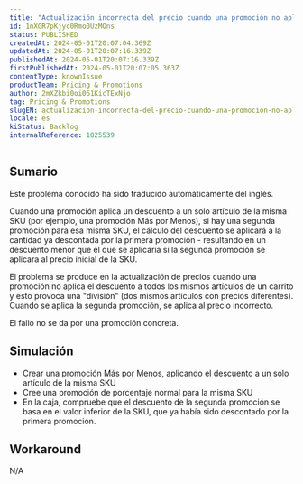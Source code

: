 ```yaml
---
title: "Actualización incorrecta del precio cuando una promoción no aplica el descuento a todos los mismos artículos de un carrito."
id: 1nXGR7pKjyc0Rmo0UzMOns
status: PUBLISHED
createdAt: 2024-05-01T20:07:04.369Z
updatedAt: 2024-05-01T20:07:16.339Z
publishedAt: 2024-05-01T20:07:16.339Z
firstPublishedAt: 2024-05-01T20:07:05.363Z
contentType: knownIssue
productTeam: Pricing & Promotions
author: 2mXZkbi0oi061KicTExNjo
tag: Pricing & Promotions
slugEN: actualizacion-incorrecta-del-precio-cuando-una-promocion-no-aplica-el-descuento-a-todos-los-mismos-articulos-de-un-carrito
locale: es
kiStatus: Backlog
internalReference: 1025539
---
```


## Sumario

<div class="alert alert-info">
  <p>Este problema conocido ha sido traducido automáticamente del inglés.</p>
</div>


Cuando una promoción aplica un descuento a un solo artículo de la misma SKU (por ejemplo, una promoción Más por Menos), si hay una segunda promoción para esa misma SKU, el cálculo del descuento se aplicará a la cantidad ya descontada por la primera promoción - resultando en un descuento menor que el que se aplicaría si la segunda promoción se aplicara al precio inicial de la SKU.

El problema se produce en la actualización de precios cuando una promoción no aplica el descuento a todos los mismos artículos de un carrito y esto provoca una "división" (dos mismos artículos con precios diferentes). Cuando se aplica la segunda promoción, se aplica al precio incorrecto.

El fallo no se da por una promoción concreta.


##

## Simulación



- Crear una promoción Más por Menos, aplicando el descuento a un solo artículo de la misma SKU
- Cree una promoción de porcentaje normal para la misma SKU
- En la caja, compruebe que el descuento de la segunda promoción se basa en el valor inferior de la SKU, que ya había sido descontado por la primera promoción.



## Workaround


N/A





